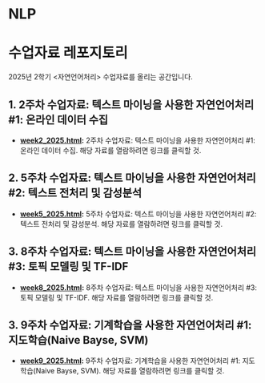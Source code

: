 # NLP
수업자료 레포지토리
=======
2025년 2학기 <자연언어처리> 수업자료를 올리는 공간입니다.

## 1. 2주차 수업자료: 텍스트 마이닝을 사용한 자연언어처리 #1: 온라인 데이터 수집  

* **[week2_2025.html](http://cognitivepsychology.github.io/NLP_2025/week2_2025.html):** 2주차 수업자료: 텍스트 마이닝을 사용한 자연언어처리 #1: 온라인 데이터 수집. 해당 자료를 열람하려면 링크를 클릭할 것. 

## 2. 5주차 수업자료: 텍스트 마이닝을 사용한 자연언어처리 #2: 텍스트 전처리 및 감성분석

* **[week5_2025.html](http://cognitivepsychology.github.io/NLP_2025/week5_2025.html):** 5주차 수업자료: 텍스트 마이닝을 사용한 자연언어처리 #2: 텍스트 전처리 및 감성분석. 해당 자료를 열람하려면 링크를 클릭할 것. 

## 3. 8주차 수업자료: 텍스트 마이닝을 사용한 자연언어처리 #3: 토픽 모델링 및 TF-IDF

* **[week8_2025.html](http://cognitivepsychology.github.io/NLP_2025/week8_2025.html):** 8주차 수업자료: 텍스트 마이닝을 사용한 자연언어처리 #3: 토픽 모델링 및 TF-IDF. 해당 자료를 열람하려면 링크를 클릭할 것. 

## 3. 9주차 수업자료: 기계학습을 사용한 자연언어처리 #1: 지도학습(Naive Bayse, SVM)

* **[week9_2025.html](http://cognitivepsychology.github.io/NLP_2025/week9_2025.html):** 9주차 수업자료: 기계학습을 사용한 자연언어처리 #1: 지도학습(Naive Bayse, SVM). 해당 자료를 열람하려면 링크를 클릭할 것.